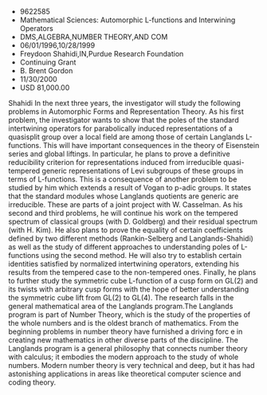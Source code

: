 
* 9622585
* Mathematical Sciences: Automorphic L-functions and Interwining Operators
* DMS,ALGEBRA,NUMBER THEORY,AND COM
* 06/01/1996,10/28/1999
* Freydoon Shahidi,IN,Purdue Research Foundation
* Continuing Grant
* B. Brent Gordon
* 11/30/2000
* USD 81,000.00

Shahidi In the next three years, the investigator will study the following
problems in Automorphic Forms and Representation Theory. As his first problem,
the investigator wants to show that the poles of the standard intertwining
operators for parabolically induced representations of a quasisplit group over a
local field are among those of certain Langlands L-functions. This will have
important consequences in the theory of Eisenstein series and global liftings.
In particular, he plans to prove a definitive reducibility criterion for
representations induced from irreducible quasi-tempered generic representations
of Levi subgroups of these groups in terms of L-functions. This is a consequence
of another problem to be studied by him which extends a result of Vogan to
p-adic groups. It states that the standard modules whose Langlands quotients are
generic are irreducible. These are parts of a joint project with W. Casselman.
As his second and third problems, he will continue his work on the tempered
spectrum of classical groups (with D. Goldberg) and their residual spectrum
(with H. Kim). He also plans to prove the equality of certain coefficients
defined by two different methods (Rankin-Selberg and Langlands-Shahidi) as well
as the study of different approaches to understanding poles of L-functions using
the second method. He will also try to establish certain identities satisfied by
normalized intertwining operators, extending his results from the tempered case
to the non-tempered ones. Finally, he plans to further study the symmetric cube
L-function of a cusp form on GL(2) and its twists with arbitrary cusp forms with
the hope of better understanding the symmetric cube lift from GL(2) to GL(4).
The research falls in the general mathematical area of the Langlands program.The
Langlands program is part of Number Theory, which is the study of the properties
of the whole numbers and is the oldest branch of mathematics. From the beginning
problems in number theory have furnished a driving forc e in creating new
mathematics in other diverse parts of the discipline. The Langlands program is a
general philosophy that connects number theory with calculus; it embodies the
modern approach to the study of whole numbers. Modern number theory is very
technical and deep, but it has had astonishing applications in areas like
theoretical computer science and coding theory.
